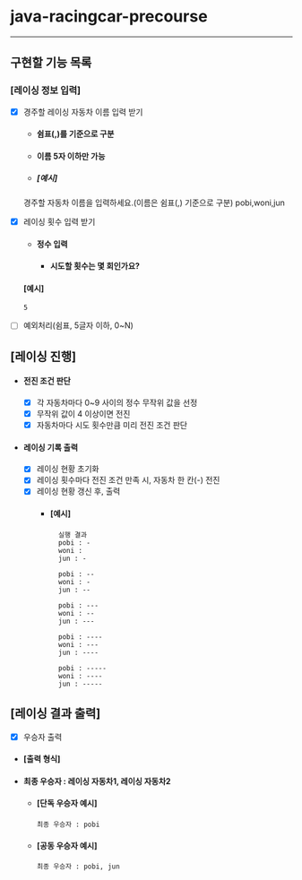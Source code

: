 # java-racingcar-precourse
- - -
## 구현할 기능 목록

### [레이싱 정보 입력]
 - [X] 경주할 레이싱 자동차 이름 입력 받기 
   - #### 쉼표(,)를 기준으로 구분
   - #### 이름 5자 이하만 가능

   
    - ##### [예시]


     경주할 자동차 이름을 입력하세요.(이름은 쉼표(,) 기준으로 구분)
     pobi,woni,jun

  - [X] 레이싱 횟수 입력 받기
    - #### 정수 입력 
      - #### 시도할 횟수는 몇 회인가요?
    #### [예시]
        5
  - [ ] 예외처리(쉼표, 5글자 이하, 0~N)

## [레이싱 진행]
- ####  전진 조건 판단 
  - [X] 각 자동차마다 0~9 사이의 정수 무작위 값을 선정
  - [X] 무작위 값이 4 이상이면 전진
  - [X] 자동차마다 시도 횟수만큼 미리 전진 조건 판단 
   
- #### 레이싱 기록 출력
  - [x] 레이싱 현황 초기화 
  - [x] 레이싱 횟수마다 전진 조건 만족 시, 자동차 한 칸(-) 전진
  - [X] 레이싱 현황 갱신 후, 출력 
    - #### [예시]
            실행 결과
            pobi : -
            woni :
            jun : -
    
            pobi : --
            woni : -
            jun : --

            pobi : ---
            woni : --
            jun : ---
    
            pobi : ----
            woni : ---
            jun : ----
    
            pobi : -----
            woni : ----
            jun : -----


## [레이싱 결과 출력]
- [x] 우승자 출력
- #### [출력 형식] 
- #### 최종 우승자 : 레이싱 자동차1, 레이싱 자동차2
  - #### [단독 우승자 예시]
        최종 우승자 : pobi

  - #### [공동 우승자 예시]
        최종 우승자 : pobi, jun
        
  
